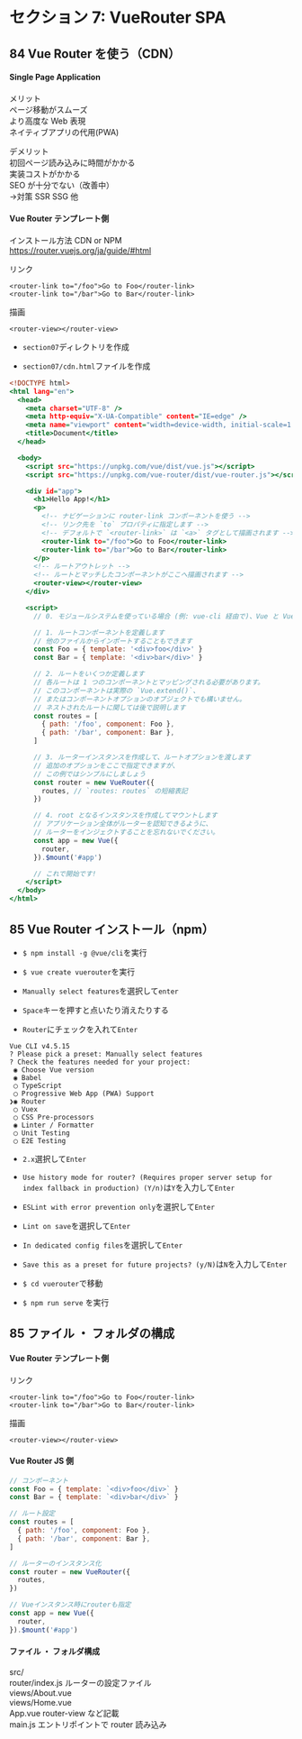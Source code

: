 # セクション 7: VueRouter SPA

## 84 Vue Router を使う（CDN）

#### Single Page Application

メリット<br>
ページ移動がスムーズ<br>
より高度な Web 表現<br>
ネイティブアプリの代用(PWA)<br>

デメリット<br>
初回ページ読み込みに時間がかかる<br>
実装コストがかかる<br>
SEO が十分でない（改善中）<br>
->対策 SSR SSG 他<br>

#### Vue Router テンプレート側

インストール方法 CDN or NPM<br>
https://router.vuejs.org/ja/guide/#html <br>

リンク<br>

```
<router-link to="/foo">Go to Foo</router-link>
<router-link to="/bar">Go to Bar</router-link>
```

描画<br>

```
<router-view></router-view>
```

- `section07`ディレクトリを作成<br>

* `section07/cdn.html`ファイルを作成<br>

```html:cdn.html
<!DOCTYPE html>
<html lang="en">
  <head>
    <meta charset="UTF-8" />
    <meta http-equiv="X-UA-Compatible" content="IE=edge" />
    <meta name="viewport" content="width=device-width, initial-scale=1.0" />
    <title>Document</title>
  </head>

  <body>
    <script src="https://unpkg.com/vue/dist/vue.js"></script>
    <script src="https://unpkg.com/vue-router/dist/vue-router.js"></script>

    <div id="app">
      <h1>Hello App!</h1>
      <p>
        <!-- ナビゲーションに router-link コンポーネントを使う -->
        <!-- リンク先を `to` プロパティに指定します -->
        <!-- デフォルトで `<router-link>` は `<a>` タグとして描画されます -->
        <router-link to="/foo">Go to Foo</router-link>
        <router-link to="/bar">Go to Bar</router-link>
      </p>
      <!-- ルートアウトレット -->
      <!-- ルートとマッチしたコンポーネントがここへ描画されます -->
      <router-view></router-view>
    </div>

    <script>
      // 0. モジュールシステムを使っている場合 (例: vue-cli 経由で)、Vue と VueRouter をインポートし、`Vue.use(VueRouter)` を呼び出します。

      // 1. ルートコンポーネントを定義します
      // 他のファイルからインポートすることもできます
      const Foo = { template: '<div>foo</div>' }
      const Bar = { template: '<div>bar</div>' }

      // 2. ルートをいくつか定義します
      // 各ルートは 1 つのコンポーネントとマッピングされる必要があります。
      // このコンポーネントは実際の `Vue.extend()`、
      // またはコンポーネントオプションのオブジェクトでも構いません。
      // ネストされたルートに関しては後で説明します
      const routes = [
        { path: '/foo', component: Foo },
        { path: '/bar', component: Bar },
      ]

      // 3. ルーターインスタンスを作成して、ルートオプションを渡します
      // 追加のオプションをここで指定できますが、
      // この例ではシンプルにしましょう
      const router = new VueRouter({
        routes, // `routes: routes` の短縮表記
      })

      // 4. root となるインスタンスを作成してマウントします
      // アプリケーション全体がルーターを認知できるように、
      // ルーターをインジェクトすることを忘れないでください。
      const app = new Vue({
        router,
      }).$mount('#app')

      // これで開始です!
    </script>
  </body>
</html>
```

## 85 Vue Router インストール（npm）

- `$ npm install -g @vue/cli`を実行<br>

* `$ vue create vuerouter`を実行<br>

* `Manually select features`を選択して`enter`<br>

- `Space`キーを押すと点いたり消えたりする<br>

* `Router`にチェックを入れて`Enter`<br>

```:terminal
Vue CLI v4.5.15
? Please pick a preset: Manually select features
? Check the features needed for your project:
 ◉ Choose Vue version
 ◉ Babel
 ◯ TypeScript
 ◯ Progressive Web App (PWA) Support
❯◉ Router
 ◯ Vuex
 ◯ CSS Pre-processors
 ◉ Linter / Formatter
 ◯ Unit Testing
 ◯ E2E Testing
```

- `2.x`選択して`Enter`<br>

* `Use history mode for router? (Requires proper server setup for index fallback in production) (Y/n)`は`Y`を入力して`Enter`<br>

- `ESLint with error prevention only`を選択して`Enter`<br>

- `Lint on save`を選択して`Enter`<br>

* `In dedicated config files`を選択して`Enter`<br>

- `Save this as a preset for future projects? (y/N)`は`N`を入力して`Enter`<br>

* `$ cd vuerouter`で移動<br>

- `$ npm run serve` を実行<br>

## 85 ファイル ・ フォルダの構成

#### Vue Router テンプレート側

リンク<br>

```
<router-link to="/foo">Go to Foo</router-link>
<router-link to="/bar">Go to Bar</router-link>
```

描画<br>

```
<router-view></router-view>
```

#### Vue Router JS 側

```js:index.js
// コンポーネント
const Foo = { template: `<div>foo</div>` }
const Bar = { template: `<div>bar</div>` }

// ルート設定
const routes = [
  { path: '/foo', component: Foo },
  { path: '/bar', component: Bar },
]

// ルーターのインスタンス化
const router = new VueRouter({
  routes,
})

// Vueインスタンス時にrouterも指定
const app = new Vue({
  router,
}).$mount('#app')
```

#### ファイル ・ フォルダ構成

src/ <br>
router/index.js ルーターの設定ファイル<br>
views/About.vue<br>
views/Home.vue<br>
App.vue router-view など記載<br>
main.js エントリポイントで router 読み込み<br>

